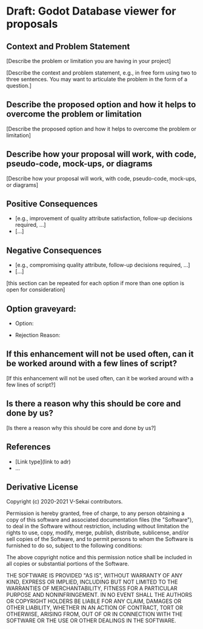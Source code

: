 # Draft: Godot Database viewer for proposals

## Context and Problem Statement

[Describe the problem or limitation you are having in your project]

[Describe the context and problem statement, e.g., in free form using two to three sentences. You may want to articulate the problem in the form of a question.]

## Describe the proposed option and how it helps to overcome the problem or limitation

[Describe the proposed option and how it helps to overcome the problem or limitation]

## Describe how your proposal will work, with code, pseudo-code, mock-ups, or diagrams

[Describe how your proposal will work, with code, pseudo-code, mock-ups, or diagrams]

## Positive Consequences <!-- optional -->

- [e.g., improvement of quality attribute satisfaction, follow-up decisions required, …]
- […]

## Negative Consequences <!-- optional -->

- [e.g., compromising quality attribute, follow-up decisions required, …]
- […]

[this section can be repeated for each option if more than one option is open for consideration]

## Option graveyard: <!-- same as above -->

- Option:
<!-- [List the proposed options no longer open for consideration.] -->
- Rejection Reason:
<!-- [List the reasons for the rejection: (the Bad traits)] -->

## If this enhancement will not be used often, can it be worked around with a few lines of script?

[If this enhancement will not be used often, can it be worked around with a few lines of script?]

## Is there a reason why this should be core and done by us?

[Is there a reason why this should be core and done by us?]

## References <!-- optional -->

- [Link type](link to adr) <!-- example: Refined by [xxx](yyyymmdd-xxx.md) -->
- … <!-- numbers of links can vary -->

## Derivative License

Copyright (c) 2020-2021 V-Sekai contributors.

Permission is hereby granted, free of charge, to any person obtaining a copy
of this software and associated documentation files (the "Software"), to deal
in the Software without restriction, including without limitation the rights
to use, copy, modify, merge, publish, distribute, sublicense, and/or sell
copies of the Software, and to permit persons to whom the Software is
furnished to do so, subject to the following conditions:

The above copyright notice and this permission notice shall be included in all
copies or substantial portions of the Software.

THE SOFTWARE IS PROVIDED "AS IS", WITHOUT WARRANTY OF ANY KIND, EXPRESS OR
IMPLIED, INCLUDING BUT NOT LIMITED TO THE WARRANTIES OF MERCHANTABILITY,
FITNESS FOR A PARTICULAR PURPOSE AND NONINFRINGEMENT. IN NO EVENT SHALL THE
AUTHORS OR COPYRIGHT HOLDERS BE LIABLE FOR ANY CLAIM, DAMAGES OR OTHER
LIABILITY, WHETHER IN AN ACTION OF CONTRACT, TORT OR OTHERWISE, ARISING FROM,
OUT OF OR IN CONNECTION WITH THE SOFTWARE OR THE USE OR OTHER DEALINGS IN THE
SOFTWARE.
